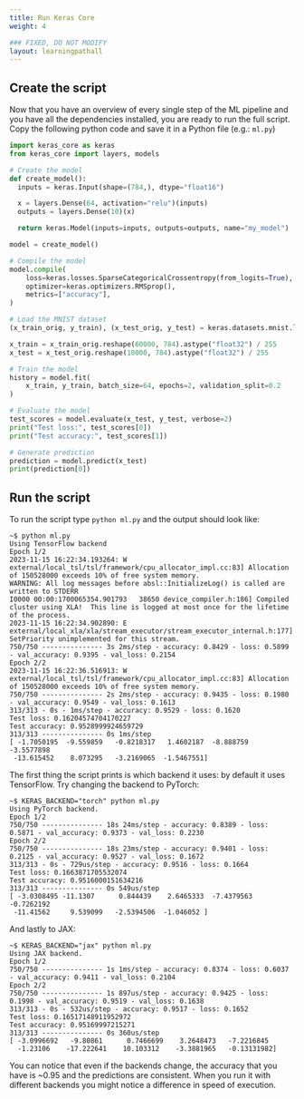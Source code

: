 ```yaml
---
title: Run Keras Core
weight: 4

### FIXED, DO NOT MODIFY
layout: learningpathall
---
```


## Create the script

Now that you have an overview of every single step of the ML pipeline and you
have all the dependencies installed, you are ready to run the full script.
Copy the following python code and save it in a Python file (e.g.: `ml.py`)

```python
import keras_core as keras
from keras_core import layers, models

# Create the model
def create_model():
  inputs = keras.Input(shape=(784,), dtype="float16")

  x = layers.Dense(64, activation="relu")(inputs)
  outputs = layers.Dense(10)(x)

  return keras.Model(inputs=inputs, outputs=outputs, name="my_model")

model = create_model()

# Compile the model
model.compile(
    loss=keras.losses.SparseCategoricalCrossentropy(from_logits=True),
    optimizer=keras.optimizers.RMSprop(),
    metrics=["accuracy"],
)

# Load the MNIST dataset
(x_train_orig, y_train), (x_test_orig, y_test) = keras.datasets.mnist.load_data()

x_train = x_train_orig.reshape(60000, 784).astype("float32") / 255
x_test = x_test_orig.reshape(10000, 784).astype("float32") / 255

# Train the model
history = model.fit(
    x_train, y_train, batch_size=64, epochs=2, validation_split=0.2
)

# Evaluate the model
test_scores = model.evaluate(x_test, y_test, verbose=2)
print("Test loss:", test_scores[0])
print("Test accuracy:", test_scores[1])

# Generate prediction
prediction = model.predict(x_test)
print(prediction[0])
```

## Run the script

To run the script type `python ml.py` and the output should look like:

```output
~$ python ml.py
Using TensorFlow backend
Epoch 1/2
2023-11-15 16:22:34.193264: W external/local_tsl/tsl/framework/cpu_allocator_impl.cc:83] Allocation of 150528000 exceeds 10% of free system memory.
WARNING: All log messages before absl::InitializeLog() is called are written to STDERR
I0000 00:00:1700065354.901793   38650 device_compiler.h:186] Compiled cluster using XLA!  This line is logged at most once for the lifetime of the process.
2023-11-15 16:22:34.902890: E external/local_xla/xla/stream_executor/stream_executor_internal.h:177] SetPriority unimplemented for this stream.
750/750 --------------- 3s 2ms/step - accuracy: 0.8429 - loss: 0.5899 - val_accuracy: 0.9395 - val_loss: 0.2154
Epoch 2/2
2023-11-15 16:22:36.516913: W external/local_tsl/tsl/framework/cpu_allocator_impl.cc:83] Allocation of 150528000 exceeds 10% of free system memory.
750/750 --------------- 2s 2ms/step - accuracy: 0.9435 - loss: 0.1980 - val_accuracy: 0.9549 - val_loss: 0.1613
313/313 - 0s - 1ms/step - accuracy: 0.9529 - loss: 0.1620
Test loss: 0.16204574704170227
Test accuracy: 0.9528999924659729
313/313 --------------- 0s 1ms/step
[ -1.7050195  -9.559859   -0.8218317   1.4602187  -8.888759   -3.5577898
 -13.615452    8.073295   -3.2169065  -1.5467551]
```

The first thing the script prints is which backend it uses: by default it uses
TensorFlow.
Try changing the backend to PyTorch:

```output
~$ KERAS_BACKEND="torch" python ml.py
Using PyTorch backend.
Epoch 1/2
750/750 --------------- 18s 24ms/step - accuracy: 0.8389 - loss: 0.5871 - val_accuracy: 0.9373 - val_loss: 0.2230
Epoch 2/2
750/750 --------------- 18s 23ms/step - accuracy: 0.9401 - loss: 0.2125 - val_accuracy: 0.9527 - val_loss: 0.1672
313/313 - 0s - 729us/step - accuracy: 0.9516 - loss: 0.1664
Test loss: 0.1663871705532074
Test accuracy: 0.9516000151634216
313/313 --------------- 0s 549us/step
[ -3.0308495 -11.1307      0.844439    2.6465333  -7.4379563  -0.7262192
 -11.41562     9.539099   -2.5394506  -1.046052 ]
```

And lastly to JAX:

```ouput
~$ KERAS_BACKEND="jax" python ml.py
Using JAX backend.
Epoch 1/2
750/750 --------------- 1s 1ms/step - accuracy: 0.8374 - loss: 0.6037 - val_accuracy: 0.9411 - val_loss: 0.2104
Epoch 2/2
750/750 --------------- 1s 897us/step - accuracy: 0.9425 - loss: 0.1998 - val_accuracy: 0.9519 - val_loss: 0.1638
313/313 - 0s - 532us/step - accuracy: 0.9517 - loss: 0.1652
Test loss: 0.16517148911952972
Test accuracy: 0.95169997215271
313/313 --------------- 0s 360us/step
[ -3.0996692   -9.80861      0.7466699    3.2648473   -7.2216845
  -1.23106    -17.222641    10.103312    -3.3881965   -0.13131982]
```

You can notice that even if the backends change, the accuracy that you have is
~0.95 and the predictions are consistent. When you run it with different
backends you might notice a difference in speed of execution.
